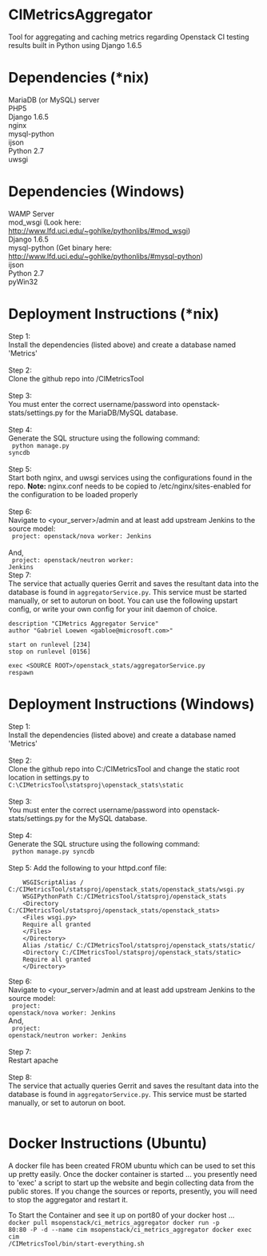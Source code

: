 CIMetricsAggregator
===================

Tool for aggregating and caching metrics regarding Openstack CI testing results built in Python using Django 1.6.5

Dependencies (*nix)
============
MariaDB (or MySQL) server<br />
PHP5<br />
Django 1.6.5<br />
nginx<br />
mysql-python<br />
ijson<br />
Python 2.7<br />
uwsgi

Dependencies (Windows)
============
WAMP Server<br />
mod_wsgi (Look here: http://www.lfd.uci.edu/~gohlke/pythonlibs/#mod_wsgi)<br />
Django 1.6.5<br />
mysql-python (Get binary here: http://www.lfd.uci.edu/~gohlke/pythonlibs/#mysql-python)<br />
ijson<br />
Python 2.7<br />
pyWin32

Deployment Instructions (*nix)
=======================
Step 1:<br />
Install the dependencies (listed above) and create a database named 'Metrics'<br /><br />
Step 2:<br />
Clone the github repo into /CIMetricsTool <br /><br />
Step 3:<br />
You must enter the correct username/password into openstack-stats/settings.py for the MariaDB/MySQL database.<br /><br />
Step 4:<br />
Generate the SQL structure using the following command:</br>
<code>
    python manage.py syncdb
</code><br /><br />
Step 5:<br />
Start both nginx, and uwsgi services using the configurations found in the repo.  <b>Note:</b> nginx.conf needs to be copied to /etc/nginx/sites-enabled for the configuration to be loaded properly<br /><br />
Step 6:<br />
Navigate to <your_server>/admin and at least add upstream Jenkins to the source model:<br />
<code>
    project: openstack/nova
    worker: Jenkins
</code><br />
And,<br />
<code>
    project: openstack/neutron
    worker: Jenkins
</code>
<br />
Step 7:<br />
The service that actually queries Gerrit and saves the resultant data into the database is found in <code>aggregatorService.py</code>.  This service must be started manually, or set to autorun on boot.  You can use the following upstart config, or write your own config for your init daemon of choice.<br />

    description "CIMetrics Aggregator Service"
    author "Gabriel Loewen <gabloe@microsoft.com>"

    start on runlevel [234]
    stop on runlevel [0156]

    exec <SOURCE ROOT>/openstack_stats/aggregatorService.py
    respawn

Deployment Instructions (Windows)
=================================
Step 1:<br />
Install the dependencies (listed above) and create a database named 'Metrics'<br /><br />
Step 2:<br />
Clone the github repo into C:/CIMetricsTool and change the static root location in settings.py to <code>C:\CIMetricsTool\statsproj\openstack_stats\static</code><br /><br />
Step 3:<br />
You must enter the correct username/password into openstack-stats/settings.py for the MySQL database.<br /><br />
Step 4:<br />
Generate the SQL structure using the following command:</br>
<code>
    python manage.py syncdb
</code><br /><br />
Step 5:
Add the following to your httpd.conf file:<br />
```
    WSGIScriptAlias / C:/CIMetricsTool/statsproj/openstack_stats/openstack_stats/wsgi.py
    WSGIPythonPath C:/CIMetricsTool/statsproj/openstack_stats
    <Directory C:/CIMetricsTool/statsproj/openstack_stats/openstack_stats>
    <Files wsgi.py>
    Require all granted
    </Files>
    </Directory>
    Alias /static/ C:/CIMetricsTool/statsproj/openstack_stats/static/
    <Directory C:/CIMetricsTool/statsproj/openstack_stats/static>
    Require all granted
    </Directory>
```
Step 6:<br />
Navigate to <your_server>/admin and at least add upstream Jenkins to the source model:<br />
<code>
    project: openstack/nova
    worker: Jenkins
</code>
<br />
And,<br />
<code>
    project: openstack/neutron
    worker: Jenkins
</code>
<br /><br />
Step 7:<br />
Restart apache<br /><br />
Step 8:<br />
The service that actually queries Gerrit and saves the resultant data into the database is found in <code>aggregatorService.py</code>.  This service must be started manually, or set to autorun on boot.<br /><br />


Docker Instructions (Ubuntu)
===================
A docker file has been created FROM ubuntu which can be used to set this up pretty easily.
Once the docker container is started ... you presently need to 'exec' a script to start up the website and begin collecting data from the public stores.  If you change the sources or reports, presently, you will need to stop the aggregator and restart it.

To Start the Container and see it up on port80 of your docker host ... 
<code>
  docker pull msopenstack/ci_metrics_aggregator
  docker run -p 80:80 -P -d --name cim msopenstack/ci_metrics_aggregator 
  docker exec cim /CIMetricsTool/bin/start-everything.sh
</code> 
  


